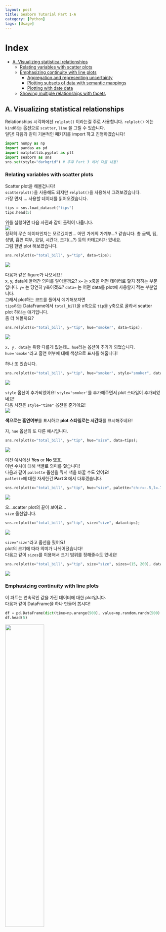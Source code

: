 ```yaml
---
layout: post
title: Seaborn Tutorial Part 1-A
category: [Python]
tags: [Usage]
---
```


# Index
- [A. Visualizing statistical relationships](#a-visualizing-statistical-relationships)
  - [Relating variables with scatter plots](#relating-variables-with-scatter-plots)
  - [Emphasizing continuity with line plots](#emphasizing-continuity-with-line-plots)
    - [Aggregation and representing uncertainty](#aggregation-and-representing-uncertainty)
    - [Plotting subsets of data with semantic mappings](#plotting-subsets-of-data-with-semantic-mappings)
    - [Plotting with date data](#plotting-with-date-data)
  - [Showing multiple relationships with facets](#showing-multiple-relationships-with-facets)


## A. Visualizing statistical relationships
Relationships 시각화에선 `relplot()` 이라는걸 주로 사용합니다. 
`relplot()` 에는 `kind`라는 옵션으로 `scatter`, `line` 을 그릴 수 있습니다.  
일단! 다음과 같이 기본적인 패키지를 import 하고 진행하겠습니다! 
``` python
import numpy as np
import pandas as pd
import matplotlib.pyplot as plt
import seaborn as sns
sns.set(style="darkgrid") # 추후 Part 3 에서 다룰 내용!
```  

### Relating variables with scatter plots
Scatter plot을 해볼겁니다!  
`scatterplot()`을 사용해도 되지만 `relplot()`을 사용해서 그려보겠습니다.  
가장 먼저 ... 사용할 데이터를 읽어오겠습니다. 
``` python
tips = sns.load_dataset("tips")
tips.head(5)
```  
위를 실행하면 다음 사진과 같이 출력이 나옵니다.  
<img src='https://kkkjerry.github.io/public/img/sb_part1a/001.png'>  
정확히 무슨 데이터인지는 모르겠지만... 어떤 가게의 가계부...? 같습니다.
총 금액, 팁, 성별, 흡연 여부, 요일, 시간대, 크기(...?) 등의 카테고리가 있네요.  
그럼 한번 plot 해보겠습니다.  
``` python
sns.relplot(x="total_bill", y="tip", data=tips);
```  
<img src='https://kkkjerry.github.io/public/img/sb_part1a/002.png'>  

다음과 같은 figure가 나오네요!  
x, y, data에 들어간 의미를 알아볼까요?
`x=` 는 x축을 어떤 데이터로 할지 정하는 부분입니다.
`y=` 는 당연히 y축이겠죠?
`data=` 는 어떤 data를 plot에 사용할지 적는 부분입니다.  
그래서 plot하는 코드를 풀어서 얘기해보자면  
`tips`라는 DataFrame에서 `total_bill`을 x축으로 `tip`을 y축으로 골라서 scatter plot 하라는 얘기입니다.  
좀 더 해볼까요?  
``` python
sns.relplot(x="total_bill", y="tip", hue="smoker", data=tips);
```  
<img src='https://kkkjerry.github.io/public/img/sb_part1a/003.png'>  

`x, y, data`는 위랑 다를게 없는데... `hue`라는 옵션이 추가가 되었습니다.  
`hue='smoke'`라고 흡연 여부에 대해 색상으로 표시를 해줍니다!


하나 또 있습니다. 
``` python
sns.relplot(x="total_bill", y="tip", hue="smoker", style="smoker", data=tips);
```  
<img src='https://kkkjerry.github.io/public/img/sb_part1a/004.png'>  

`style` 옵션이 추가되었어요!
`style='smoker'`를 추가해주면서 plot 스타일이 추가되었네요!  
다음 사진은 `style="time"` 옵션을 준거에요!  
<img src='https://kkkjerry.github.io/public/img/sb_part1a/005.png'>  

**색으로는 흡연여부**를 표시하고 **plot 스타일로는 시간대**를 표시해주네요!  

자, `hue` 옵션의 또 다른 예시입니다.  

```python
sns.relplot(x="total_bill", y="tip", hue="size", data=tips);
```  
<img src='https://kkkjerry.github.io/public/img/sb_part1a/006.png'> 

이전 예시에선 **Yes** or **No** 였죠.  
이번 수치에 대해 색별로 의미를 줬습니다!  
다음과 같이 `pallette` 옵션을 줘서 색을 바꿀 수도 있어요!  
`pallette`에 대한 자세한건 **Part 3** 에서 다루겠습니다.
```python
sns.relplot(x="total_bill", y="tip", hue="size", palette="ch:r=-.5,l=.75", data=tips);
```  
<img src='https://kkkjerry.github.io/public/img/sb_part1a/007.png'> 

오...scatter plot의 끝이 보여요...  
`size` 옵션입니다.

```python
sns.relplot(x="total_bill", y="tip", size="size", data=tips);
```  
<img src='https://kkkjerry.github.io/public/img/sb_part1a/008.png'> 

`size="size"`라고 옵션을 줬어요!  
plot의 크기에 따라 의미가 나뉘어졌습니다!  
다음고 같이 `sizes`를 이용해서 크기 범위를 정해줄수도 있네요!

```python
sns.relplot(x="total_bill", y="tip", size="size", sizes=(15, 200), data=tips);
```  
<img src='https://kkkjerry.github.io/public/img/sb_part1a/009.png'> 


### Emphasizing continuity with line plots

이 파트는 연속적인 값을 가진 데이터에 대한 plot입니다.  
다음과 같이 DataFrame을 하나 만들어 봅시다!

```python
df = pd.DataFrame(dict(time=np.arange(500), value=np.random.randn(500).cumsum()))
df.head(5)
```
<img src='https://kkkjerry.github.io/public/img/sb_part1a/010.png' height=50% width=50%>  

결과는 사진과 다를 수 있어요!  
time, value 를 가지고 있다는 거에 초점을 맞추시면 됩니다!  
일별로 뭔가 값이 들어가 있네요.  
이를 `relplot()` 을 이용하여 그려보겠습니다.
`kind` 옵션에 `"line"` 라고 주면 됩니다!  
`autofmt_xdata()` 라는건 이름에서 유추할 수 있듯이 x 축 레이블을 데이터에 맞게 format을 자동으로 맞춰주는거에요!  
지금은 x 축이 날짜니까 날짜에 대해선 x 축 레이블을 살짝쿵 기울인거에요!  
이걸 쓰지 않으면 날짜가 겹쳐질거에요...(한번 해보세요..)

```
g = sns.relplot(x="time", y="value", kind="line", data=df)
g.fig.autofmt_xdate()
```
<img src='https://kkkjerry.github.io/public/img/sb_part1a/011.png'> 

위 예시는 x 축이 연속적이지만 시계열 데이터였습니다!  
만약 연속적이지만 이동경로와 같이 x, y 축 좌표만 가진 데이터라면?  
예시를 들어볼게요! 다음과 같이 x, y 에 대한 데이터를 만듭니다.
```python
df = pd.DataFrame(np.random.randn(500, 2).cumsum(axis=0), columns=["x", "y"])
df.head(5)
```
<img src='https://kkkjerry.github.io/public/img/sb_part1a/012.png' height=50% width=50%> 

이런 위치에 대한 데이터는 `sort = False` 옵션을 줘야합니다!  
그렇지 않으면 .... x 데이터를 자동으로 sorting 해서 plot 해버립니다..

```python
sns.relplot(x="x", y="y", sort=False, kind="line", data=df);
```
<img src='https://kkkjerry.github.io/public/img/sb_part1a/013.png'> 

#### Aggregation and representing uncertainty

이 파트는 집계 및 신뢰구간 표시에 대한 설명입니다.  
**seaborn**은 기본 값으로 95% 신뢰구간을 표시해준다고 하녜요!  
다음과 같이 데이터를 load 해줍니다!  

```python
fmri = sns.load_dataset("fmri")
fmri.head(5)
```
<img src='https://kkkjerry.github.io/public/img/sb_part1a/014.png' height=50% width=50%>  

fmri data 군요! 일단 무슨 의미인지 잘 모르겠습니다!  
각 환자별로 timepoint 를 가지고 signal을 가지는건 알겠네요..  
이 데이터를 이용해 다음과 같이 plot을 해봅시다!  
뭔가 선이랑 범위(?)로 보이는 불투명한 부분이 생겼습니다!  
선은 해당 timepoint 에서 signal 의 mean 값이고 불투명한 부분은 신뢰구간을 의미합니다!  

```python
sns.relplot(x="timepoint", y="signal", kind="line", data=fmri);
```
<img src='https://kkkjerry.github.io/public/img/sb_part1a/015.png'>

>> "그럼...이런 데이터는 항상 신뢰구간을 같이 봐야하는가?"  

아닙니다. `ci`(Confidence Intervals) 옵션을 바꿔주면 됩니다!  
`ci=None` 이라고 옵션을 주고 plot을 하면 신뢰구간이 표현이 안됩니다!  

```python
sns.relplot(x="timepoint", y="signal", ci=None, kind="line", data=fmri);
```
<img src='https://kkkjerry.github.io/public/img/sb_part1a/016.png'>  

또 다른 옵션이 있습니다.  
데이터가 매우 큰 경우! `ci` 옵션에 표준 편차를 넣어주면 각 timepoint 에서 분산을 표현해줍니다!  

```python
sns.relplot(x="timepoint", y="signal", kind="line", ci="sd", data=fmri);
```
<img src='https://kkkjerry.github.io/public/img/sb_part1a/017.png'>

마지막으로... 이런 집계말고 정말 원본 그대로 plot 해보고 싶다면!  
`estimator=None`이라고 주면 됩니다.  

```python
sns.relplot(x="timepoint", y="signal", estimator=None, kind="line", data=fmri);
```
<img src='https://kkkjerry.github.io/public/img/sb_part1a/018.png'>

#### Plotting subsets of data with semantic mappings

이 파트에선 `relplot()` 을 이용해서 scatter plot, line plot을 동시에 표현합니다.  
데이터는 위 파트에서 썼던 **fmri** 데이터를 사용합니다!  
그리고 위 파트와 같이 `relplot(kind="line")`을 쓰지만 `hue="event"`라는 옵션을 주도록합니다!  
한번에 scatter plot과 line plot이 표현되네요!  

```python
sns.relplot(x="timepoint", y="signal", hue="event", kind="line", data=fmri);
```
<img src='https://kkkjerry.github.io/public/img/sb_part1a/019.png'>  

그럼...`style`도 추가해보도록 하죠!  
`hue="region", style="event"`라고 옵션을 줍니다!   
점점 표현해주는게 많아지죠?  

```python
sns.relplot(x="timepoint", y="signal", hue="region", style="event", kind="line", data=fmri);
```
<img src='https://kkkjerry.github.io/public/img/sb_part1a/020.png'>

또한 선 스타일과 마커 옵션을 줄 수도 있어요!  
`dashes=False, markers=True`를 추가해보세요!  
점선이 모두 실선이 되었고 마커가 추가되었습니다!

```python
sns.relplot(x="timepoint", y="signal", hue="region", style="event", dashes=False, markers=True, kind="line", data=fmri);
```
<img src='https://kkkjerry.github.io/public/img/sb_part1a/021.png'>  

괜히 정보가 많아지면...해석이 겁나 어려워질 수 있습니다..  
다음과 같이 단순화하는게 좋을 때도 있습니다!  

```python
sns.relplot(x="timepoint", y="signal", hue="event", style="event", kind="line", data=fmri);
```
<img src='https://kkkjerry.github.io/public/img/sb_part1a/022.png'>  

필요에 따라 모든 샘플 각각을 plot 해야하기도 하죠..  
다음 예시는 `event`가 **stim** 인 데이터들을 **subject** 별로 plot을 합니다!  
(저 plot이 되는 방법은 추후에 좀 더 자세히 설명을 적을게요!)  

```python
sns.relplot(x="timepoint", y="signal", hue="region", units="subject", estimator=None, kind="line", data=fmri.query("event == 'stim'"));
```
<img src='https://kkkjerry.github.io/public/img/sb_part1a/023.png'>

여기서는 Colormap을 조금씩 다뤄보는 구간입니다.  
다음과 같이 데이터를 load 합니다!  
(뭔지는 모르겠습니다...)

```python
dots = sns.load_dataset("dots").query("align == 'dots'")
dots.head(5)
```
<img src='https://kkkjerry.github.io/public/img/sb_part1a/024.png' height=50% width=50%>

지금까지 해왔던거 처럼 plot을 해봅니다.

```python
sns.relplot(x="time", y="firing_rate", hue="coherence", style="choice", kind="line", data=dots);
```
<img src='https://kkkjerry.github.io/public/img/sb_part1a/025.png'>  

음....근데 위에 사진이 뭔가 부족하다고 느껴집니다.  
자세히 보시면 그려지는 실선, 점선은 각각 6개인데 표현된 색상은 4개네요...  
다음과 같이 작성하면 pallette를 custom하여 색상을 6개로 늘릴 수 있습니다!  

```python
palette = sns.cubehelix_palette(light=.8, n_colors=6)
sns.relplot(x="time", y="firing_rate",
            hue="coherence", style="choice",
            palette=palette,
            kind="line", data=dots);
```
<img src='https://kkkjerry.github.io/public/img/sb_part1a/026.png'>  

또는 다음과 같이 Colormap을 Normalization 할 수도 있죠!  

```python
from matplotlib.colors import LogNorm
palette = sns.cubehelix_palette(light=.7, n_colors=6)
sns.relplot(x="time", y="firing_rate",
            hue="coherence", style="choice",
            hue_norm=LogNorm(),
            kind="line", data=dots);
```
<img src='https://kkkjerry.github.io/public/img/sb_part1a/027.png'>

아니면... 다음과 같이 `size`에 의미를 부여할 수도 있겠죠.  

```python
sns.relplot(x="time", y="firing_rate",
            size="coherence", style="choice",
            kind="line", data=dots);
```
<img src='https://kkkjerry.github.io/public/img/sb_part1a/028.png'>

여기선 Colormap 변경이 주요 내용이였습니다.  
그럼 다음과 같이 Colormap도 주면서...`size`를 이용해서 의미를 부여하는 것도 가능하겠죠!?  

```python
sns.relplot(x="time", y="firing_rate",
           hue="coherence", size="choice",
           palette=palette,
           kind="line", data=dots);
```
<img src='https://kkkjerry.github.io/public/img/sb_part1a/029.png'>


#### Plotting with date data

이전에 날짜 혹은 시간과 연관된 데이터를 사용할 경우 `autofmt_xdata()`라는 부분이 있었습니다.  
이는 x축 레이블의 format을 자동으로 맞춰주는 부분이라고 했었는데요.  
가령 포맷을 변경해야하는 상황이 발생한다면..?  
`matplotlib` 문서를 참고하여 변경하셔야합니다..  
왜냐하면 seaborn의 뼈대가 matplotlib 이니까요!  

```python
df = pd.DataFrame(dict(time=pd.date_range("2017-1-1", periods=500),
                       value=np.random.randn(500).cumsum()))
df.head(5)
```
<img src='https://kkkjerry.github.io/public/img/sb_part1a/030.png' height=50% width=50%>

```python
g = sns.relplot(x="time", y="value", kind="line", data=df)
g.fig.autofmt_xdate()
```
<img src='https://kkkjerry.github.io/public/img/sb_part1a/031.png'>


### Showing multiple relationships with facets

지금까지는 단 1개의 figure 만 plot 했습니다!  
하지만 보통..다수의 figure가 필요하죠..  
이번엔 그 부분에 대한 내용입니다.  
[`relplot()`](https://seaborn.pydata.org/generated/seaborn.relplot.html#seaborn.relplot)은 [FacetGrid](https://seaborn.pydata.org/generated/seaborn.FacetGrid.html#seaborn.FacetGrid) 기반이기 때문에 쉽게 가능합니다.  
"facet" 이라는 단어가 나올텐데요.  
이는 전체 figure 하나를 facet이라고 칭합니다.
다음과 같이 데이터를 load 하고 plot 해주세요!
`col="time"` 이라는 옵션을 추가함으로써 **Lunch**에 대한 figure와 **Dinner**에 대한 figure **두 개**가 plot 됩니다!  
여기선 1x2 facet 이라고 할 수 있어요!  

```python
tips = sns.load_dataset("tips")
tips.head(5)
sns.relplot(x="total_bill", y="tip", hue="smoker",
            col="time", data=tips);
```
<img src='https://kkkjerry.github.io/public/img/sb_part1a/032.png'>

또한 다음과 같이 두 변수에 대해 figure를 나눌 수도 있습니다.  
`col="region", row="event"`라고 하면 **행**은 **"event"**를 기준으로 **열**은 **"region"**으로 총 4개가 plot 됩니다!  
이건 2x2 facet!  

```python
fmri = sns.load_dataset("fmri")
fmri.head(5)
sns.relplot(x="timepoint", y="signal", hue="subject",
            col="region", row="event", height=3,
            kind="line", estimator=None, data=fmri);
```
<img src='https://kkkjerry.github.io/public/img/sb_part1a/033.png'>

**fmri** 데이터의 경우 여러 subject가 있었습니다.  
그 각각 subject 별로 figure를 만들고 싶을땐...?  
다음과 같이 작성합니다.  
`col="subject", col_wrap=5` 는 열을 **subject**를 기준으로 5개씩 끊어서 plot 하겠다는 의미입니다.  
`height`는 facet의 높이(인치)를 정합니다.  
`aspect`는 `height`에 맞춰 비율을 정하구요.  
그럼 총 14개의 figure가 plot되고 3x5 facet이 생성됩니다!  

```python
sns.relplot(x="timepoint", y="signal", hue="event", style="event",
            col="subject", col_wrap=5,
            height=3, aspect=.75, linewidth=2.5,
            kind="line", data=fmri.query("region == 'frontal'"));
```
<img src='https://kkkjerry.github.io/public/img/sb_part1a/034.png'>


여기까지 Part 1의 A 내용이였습니다.  
그럼 "어떤 내용이 부족해요!", "이 내용 잘 모르겠어요!" 하는 부분을 남겨주시면 추가하도록 할게요!  
감사합니다!